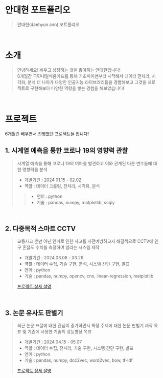 # 안대현 포트폴리오

> 안대현(daehyun ann) 포트폴리오

<br />

# 소개

> 안녕하세요! 배우고 성장하는 것을 좋아하는 안대현입니다!  
> 6개월간 국민내일배움카드를 통해 기초파이썬부터 시작해서 데이터 전처리, 시각화, 분석
> 더 나아가 다양한 인공지능 라이브러리들을 경험해보고 그것을 프로젝트로 구현해보아
> 다양한 역량을 쌓는 경험을 해보았습니다!
<br />

# 프로젝트
6개월간 배우면서 진행했던 프로젝트들 입니다!  

## 1. 시계열 예측을 통한 코로나 19의 영향력 관찰

> 시계열 예측을 통해 코로나 19의 여파를 발견하고 이와 관계된 다른 변수들에 대한 영향력을
> 분석
>
> - 개발기간 : 2024.01.15 - 02.02
> - 역할 : 데이터 크롤링, 전처리, 시각화, 분석
>
>> - 언어 : python
>> - 기술 : pandas, numpy, matplotlib, scipy
<br />

## 2. 다중목적 스마트 CCTV

> 교통사고 뿐만 아닌 인파로 인한 사고를 사전예방하고자 해결책으로 CCTV에 인구 혼잡도
> 수치를 측정하여 알리는 시스템 제작
>
> - 개발기간 : 2024.03.08 - 03.29
> - 역할 : 데이터 수집, 기술 구현, 분석, 시스템 간단 구현, 발표
> - 언어 : python
> - 기술 : pandas, numpy, opencv, cnn, linear-regression, matplotlib
>
> [프로젝트 상세 설명](https://github.com/AnnNaGam/project3)

<br />

## 3. 논문 유사도 판별기

> 최근 논문 표절에 대한 관심이 증가하면서 특정 주제에 대한 논문 판별기 제작 목표 및
> 기존에 사용한 기술의 성능향상 목표
>
> - 개발기간 : 2024.04.15 - 05.07
> - 역할 : 데이터 수집, 전처리, 기술 구현, 시스템 간단 구현, 발표
> - 언어 : python
> - 기술 : pandas, numpy, doc2vec, word2vec, bow, tf-idf
>
> [프로젝트 상세 설명](https://github.com/AnnNaGam/project4)

<br />
